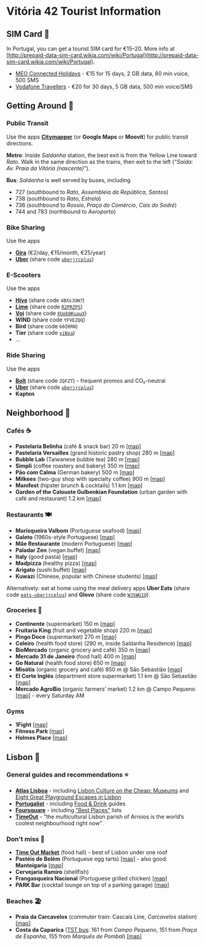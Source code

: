 # Vitória 42 Tourist Information

## SIM Card 📶

In Portugal, you can get a tourist SIM card for €15–20. More info at [http://prepaid-data-sim-card.wikia.com/wiki/Portugal](http://prepaid-data-sim-card.wikia.com/wiki/Portugal).

* [MEO Connected Holidays](https://www.meo.pt/connectedholidays/en) - €15 for 15 days, 2 GB data, 60 min voice, 500 SMS
* [Vodafone Travellers](https://www.vodafone.pt/en/products-services/visiting-portugal.html) - €20 for 30 days, 5 GB data, 500 min voice/SMS


## Getting Around 🚌

### Public Transit

Use the apps **[Citymapper](https://citymapper.com/)** (or **Google Maps** or **Moovit**) for public transit directions.

**Metro**: Inside *Saldanha* station, the best exit is from the Yellow Line toward *Rato*. Walk in the same direction as the trains, then exit to the left (*“Saída: Av. Praia da Vitória (nascente)*”).

**Bus**: *Saldanha* is well served by buses, including

* 727 (southbound to *Rato*, *Assembleia da República*, *Santos*)
* 738 (southbound to *Rato*, *Estrela*)
* 736 (southbound to *Rossio*, *Praça do Comércio*, *Cais do Sodré*)
* 744 and 783 (northbound to *Aeroporto*)


### Bike Sharing

Use the apps

* **[Gira](https://www.gira-bicicletasdelisboa.pt)** (€2/day, €15/month, €25/year)
* **[Uber](https://www.uber.com/pt/en/ride/uber-bike/)** (share code [`uberjrcplus`](https://www.uber.com/invite/uberjrcplus))


### E-Scooters

Use the apps

* **[Hive](https://www.ridehive.com/)** (share code `4BXxJUW7`)
* **[Lime](https://lime.bike/)** (share code [`R2PRZPS`](https://lime.bike/referral/R2PRZPS))
* **[Voi](https://www.voiscooters.com/)** (share code [`XUob0KuauX`](https://link.voiapp.io/XUob0KuauX))
* **WIND** (share code `YFVEZQQ`)
* **Bird** (share code `60IRRN`)
* **Tier** (share code [`yiNxa`](https://tier.page.link/yiNxa))
* …


### Ride Sharing

Use the apps

* **[Bolt](https://bolt.eu)** (share code `ZQFZT`) - frequent promos and CO₂-neutral
* **[Uber](https://www.uber.com/)** (share code [`uberjrcplus`](https://www.uber.com/invite/uberjrcplus))
* **Kapten**


## Neighborhood 📍

### Cafés ☕️

* **Pastelaria Belinha** (café & snack bar) 20 m [[map]](https://goo.gl/maps/UwotrkQATLttBP536)
* **Pastelaria Versailles** (grand historic pastry shop) 280 m [[map]](https://goo.gl/maps/cwzKTkP8zyT9Nn5G9)
* **Bubble Lab** (Taiwanese bubble tea) 280 m [[map]](https://goo.gl/maps/Ju7eCriKTFK9EvvB6)
* **Simpli** (coffee roastery and bakery) 350 m [[map]](https://goo.gl/maps/v5nrvfsxSCpAVRWw8)
* **Pão com Calma** (German bakery) 500 m [[map]](https://goo.gl/maps/z4TCxrsXg57qdgLM7)
* **Milkees** (two-guy shop with specialty coffee) 900 m [[map]](https://goo.gl/maps/Ti2SDfZUrXPtujVM9)
* **Manifest** (hipster brunch & cocktails) 1.1 km [[map]](https://g.page/manifestlisbon?share)
* **Garden of the Calouste Gulbenkian Foundation** (urban garden with café and restaurant) 1.2 km [[map]](https://goo.gl/maps/TzdXcZvzLxkbx6588)


### Restaurants 🍽

* **Marisqueira Valbom** (Portuguese seafood) [[map]](https://goo.gl/maps/TaKWovzBKP8hc4PFA)
* **Galeto** (1960s-style Portuguese) [[map]](https://goo.gl/maps/MNfN2bP11wedcLKz5)
* **Mãe Restaurante** (modern Portuguese) [[map]](https://goo.gl/maps/Hx3i8ccZo6gTbsBj8)
* **Paladar Zen** (vegan buffet) [[map]](https://goo.gl/maps/96JHYrDEQHYb71cD6)
* **Italy** (good pasta) [[map]](https://goo.gl/maps/U7tVzWWbJGruG6yDA)
* **Madpizza** (healthy pizza) [[map]](https://goo.gl/maps/TQVw9Q3UwTn7fGEv7)
* **Arigato** (sushi buffet) [[map]](https://g.page/arigato-sushi-campo-pequeno?share)
* **Kuwazi** (Chinese, popular with Chinese students) [[map]](https://goo.gl/maps/2bmJ4yyAvawNEa6S9)

Alternatively: eat at home using the meal delivery apps **Uber Eats** (share code [`eats-uberjrcplus`](http://ubr.to/EatsGiveGet)) and **Glovo** (share code [`WJSWG1Q`](https://link.glovoapp.com/promo?c=WJSWG1Q&link_type=mgm_promo)).


### Groceries 🛒

* **Continente** (supermarket) 150 m [[map]](https://goo.gl/maps/LvL8CbKAoLw82Los9)
* **Fruitaria King** (fruit and vegetable shop) 220 m [[map]](https://goo.gl/maps/pw2HjJCqBjzKW3nk6)
* **Pingo Doce** (supermarket) 270 m [[map]](https://goo.gl/maps/7L4e82zmxzsfinHQA)
* **Celeiro** (health food store) (290 m, inside Saldanha Residence) [[map]](https://goo.gl/maps/qm9SWRiGbJWycXkF6)
* **BioMercado** (organic grocery and café) 350 m [[map]](https://goo.gl/maps/mK3dqLuyPKZoZVV97)
* **Mercado 31 de Janeiro** (food hall) 400 m [[map]](https://goo.gl/maps/E6p48T5isMKj1RuN9)
* **Go Natural** (health food store) 650 m [[map]](https://goo.gl/maps/kP9LDs3VcHzmVeZf8)
* **Misótis** (organic grocery and café) 850 m @ São Sebastião [[map]](https://goo.gl/maps/DHZdfhg7ZnKfmpNc7)
* **El Corte Inglés** (department store supermarket) 1.1 km @ São Sebastião [[map]](https://goo.gl/maps/6RQasvfETujFnehbA)
* **Mercado AgroBio** (organic farmers’ market) 1.2 km @ Campo Pequeno [[map]](https://goo.gl/maps/LZo9A9WQeez9khYn8) - every Saturday AM


### Gyms

* **1Fight** [[map]](https://g.page/1FightPT?share)
* **Fitness Park** [[map]](https://goo.gl/maps/NTNPQgk3T3VEUncn8)
* **Holmes Place** [[map]](https://g.page/holmes-place-defensores-chaves?share)


## Lisbon 🌉

### General guides and recommendations ⭐️

* [**Atlas Lisboa**](https://www.atlaslisboa.com/) - including [Lisbon Culture on the Cheap: Museums](https://www.atlaslisboa.com/museum-discounts/) and [Eight Great Playground Escapes in Lisbon](https://www.atlaslisboa.com/playgrounds/)
* [**Portugalist**](https://www.portugalist.com/) - including [Food & Drink](https://www.portugalist.com/food-drink/) guides
* [**Foursquare**](https://foursquare.com/explore?mode=url&near=Lisbon%2C%20Portugal) - including ["Best Places"](https://foursquare.com/top-places/lisbon/) lists
* [**TimeOut**](https://www.timeout.com/coolest-neighbourhoods-in-the-world) - "the multicultural Lisbon parish of Arroios is the world’s coolest neighbourhood right now"


### Don't miss 🍴

* [**Time Out Market**](https://www.timeoutmarket.com/lisboa/) (food hall) - best of Lisbon under one roof
* **Pastéis de Belém** (Portuguese egg tarts) [[map]](https://goo.gl/maps/fn5AMbk28GmBEJzKA) - also good: **Manteigaria** [[map]](https://goo.gl/maps/RXkjSpcgxQ7QnCR5A)
* **Cervejaria Ramiro** (shellfish)
* **Frangasqueira Nacional** (Portuguese grilled chicken) [[map]](https://goo.gl/maps/tJxPLTyBPbdme3ox5)
* **PARK Bar** (cocktail lounge on top of a parking garage) [[map]](https://goo.gl/maps/zkGv1B45RYxRZiVZ9)


### Beaches 🏖

* **Praia da Carcavelos** (commuter train: Cascais Line, *Carcavelos* station) [[map]](https://goo.gl/maps/2TrkxbCdaDhv8AU39)
* **Costa da Caparica** ([TST bus](https://www.tsuldotejo.pt/): 161 from *Campo Pequeno*, 151 from *Praça de Espanha*, 155 from *Marquês de Pombal*) [[map]](https://goo.gl/maps/CpSemWyq8zwE34tN9)
